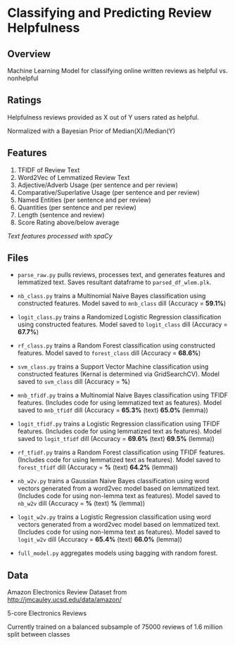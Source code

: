 # Classifying and Predicting Review Helpfulness

## Overview
Machine Learning Model for classifying online written reviews as helpful vs. nonhelpful

## Ratings
Helpfulness reviews provided as X out of Y users rated as helpful.

Normalized with a Bayesian Prior of Median(X)/Median(Y)

## Features
1. TFIDF of Review Text 
2. Word2Vec of Lemmatized Review Text
2. Adjective/Adverb Usage (per sentence and per review)
3. Comparative/Superlative Usage (per sentence and per review)
4. Named Entities (per sentence and per review)
5. Quantities (per sentence and per review)
6. Length (sentence and review)
7. Score Rating above/below average

*Text features processed with spaCy*

## Files
* `parse_raw.py` pulls reviews, processes text, and generates features and lemmatized text. Saves resultant dataframe to `parsed_df_wlem.plk`.


* `nb_class.py` trains a Multinomial Naive Bayes classification using constructed features. Model saved to `mnb_class` dill (Accuracy = **59.1%**)
* `logit_class.py` trains a Randomized Logistic Regression classification using constructed features. Model saved to `logit_class` dill (Accuracy = **67.7%**)
* `rf_class.py` trains a Random Forest classification using constructed features. Model saved to `forest_class` dill (Accuracy = **68.6%**)
* `svm_class.py` trains a Support Vector Machine classification using constructed features (Kernal is determined via GridSearchCV). Model saved to `svm_class` dill (Accuracy = **%**)


* `mnb_tfidf.py` trains a Multinomial Naive Bayes classification using TFIDF features. (Includes code for using lemmatized text as features). Model saved to `mnb_tfidf` dill (Accuracy = **65.3%** (text) **65.0%** (lemma))
* `logit_tfidf.py` trains a Logistic Regression classification using TFIDF features. (Includes code for using lemmatized text as features). Model saved to `logit_tfidf` dill (Accuracy = **69.6%** (text) **69.5%** (lemma))
* `rf_tfidf.py` trains a Random Forest classification using TFIDF features. (Includes code for using lemmatized text as features). Model saved to `forest_tfidf` dill (Accuracy = **%** (text) **64.2%** (lemma))

* `nb_w2v.py` trains a Gaussian Naive Bayes classification using word vectors generated from a word2vec model based on lemmatized text. (Includes code for using non-lemma text as features). Model saved to `nb_w2v` dill (Accuracy = **%** (text) **%** (lemma))
* `logit_w2v.py` trains a Logistic Regression classification using word vectors generated from a word2vec model based on lemmatized text. (Includes code for using non-lemma text as features). Model saved to `logit_w2v` dill (Accuracy = **65.4%** (text) **66.0%** (lemma))

* `full_model.py` aggregates models using bagging with random forest.

## Data
Amazon Electronics Review Dataset from http://jmcauley.ucsd.edu/data/amazon/

5-core Electronics Reviews

Currently trained on a balanced subsample of 75000 reviews of 1.6 million split between classes

